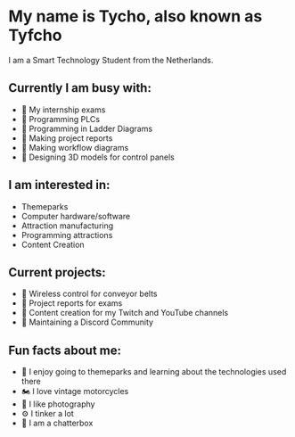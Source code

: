 # My name is Tycho, also known as Tyfcho
I am a Smart Technology Student from the Netherlands.
## Currently I am busy with:
- 💬 My internship exams
- 💬 Programming PLCs
- 💬 Programming in Ladder Diagrams
- 💬 Making project reports
- 💬 Making workflow diagrams
- 💬 Designing 3D models for control panels

## I am interested in:
- Themeparks
- Computer hardware/software
- Attraction manufacturing
- Programming attractions
- Content Creation

## Current projects:
- 🔭 Wireless control for conveyor belts
- 🔭 Project reports for exams
- 🔭 Content creation for my Twitch and YouTube channels
- 🔭 Maintaining a Discord Community

## Fun facts about me:
- 🎢 I enjoy going to themeparks and learning about the technologies used there
- 🏍 I love vintage motorcycles
- 📸 I like photography
- ⚙️ I tinker a lot
- 📢 I am a chatterbox







<!--
**Tyfcho/tyfcho** is a ✨ _special_ ✨ repository because its `README.md` (this file) appears on your GitHub profile.

Here are some ideas to get you started:

- 🔭 I’m currently working on ...
- 🌱 I’m currently learning ...
- 👯 I’m looking to collaborate on ...
- 🤔 I’m looking for help with ...
- 💬 Ask me about ...
- 📫 How to reach me: ...
- 😄 Pronouns: ...
- ⚡ Fun fact: ...
-->
